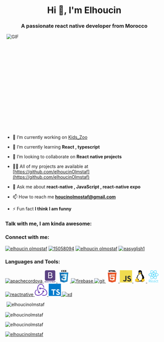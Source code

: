 <h1 align="center">Hi 👋, I'm Elhoucin</h1>
<h3 align="center">A passionate react native developer from Morocco</h3>


 <img align="right" alt="GIF" src="https://github.com/arsentieva/arsentieva/blob/main/code.gif?raw=true" width="500" height="320" />


- 🔭 I’m currently working on [Kids_Zoo](https://github.com/elhoucinOlmstaf/Kids_ZOO.git)

- 🌱 I’m currently learning **React , typescript**

- 👯 I’m looking to collaborate on **React native projects**

- 👨‍💻 All of my projects are available at [https://github.com/elhoucinOlmstaf](https://github.com/elhoucinOlmstaf)

- 💬 Ask me about **react-native , JavaScript , react-native expo**

- 📫 How to reach me **houcinolmostaf@gmail.com**

- ⚡ Fun fact **I think I am funny**

### Talk with me, I am kinda awesome:


<h3 align="left">Connect with me:</h3>
<p align="left">
<a href="https://linkedin.com/in/elhoucin olmostaf" target="blank"><img align="center" src="https://raw.githubusercontent.com/rahuldkjain/github-profile-readme-generator/master/src/images/icons/Social/linked-in-alt.svg" alt="elhoucin olmostaf" height="30" width="40" /></a>
<a href="https://stackoverflow.com/users/15058094" target="blank"><img align="center" src="https://raw.githubusercontent.com/rahuldkjain/github-profile-readme-generator/master/src/images/icons/Social/stack-overflow.svg" alt="15058094" height="30" width="40" /></a>
<a href="https://fb.com/elhoucin olmostaf" target="blank"><img align="center" src="https://raw.githubusercontent.com/rahuldkjain/github-profile-readme-generator/master/src/images/icons/Social/facebook.svg" alt="elhoucin olmostaf" height="30" width="40" /></a>
<a href="https://instagram.com/easyglish1" target="blank"><img align="center" src="https://raw.githubusercontent.com/rahuldkjain/github-profile-readme-generator/master/src/images/icons/Social/instagram.svg" alt="easyglish1" height="30" width="40" /></a>
</p>

<h3 align="left">Languages and Tools:</h3>
<p align="left"> <a href="https://cordova.apache.org/" target="_blank"> <img src="https://www.vectorlogo.zone/logos/apache_cordova/apache_cordova-icon.svg" alt="apachecordova" width="40" height="40"/> </a> <a href="https://getbootstrap.com" target="_blank"> <img src="https://raw.githubusercontent.com/devicons/devicon/master/icons/bootstrap/bootstrap-plain-wordmark.svg" alt="bootstrap" width="40" height="40"/> </a> <a href="https://www.w3schools.com/css/" target="_blank"> <img src="https://raw.githubusercontent.com/devicons/devicon/master/icons/css3/css3-original-wordmark.svg" alt="css3" width="40" height="40"/> </a> <a href="https://firebase.google.com/" target="_blank"> <img src="https://www.vectorlogo.zone/logos/firebase/firebase-icon.svg" alt="firebase" width="40" height="40"/> </a> <a href="https://git-scm.com/" target="_blank"> <img src="https://www.vectorlogo.zone/logos/git-scm/git-scm-icon.svg" alt="git" width="40" height="40"/> </a> <a href="https://www.w3.org/html/" target="_blank"> <img src="https://raw.githubusercontent.com/devicons/devicon/master/icons/html5/html5-original-wordmark.svg" alt="html5" width="40" height="40"/> </a> <a href="https://developer.mozilla.org/en-US/docs/Web/JavaScript" target="_blank"> <img src="https://raw.githubusercontent.com/devicons/devicon/master/icons/javascript/javascript-original.svg" alt="javascript" width="40" height="40"/> </a> <a href="https://www.linux.org/" target="_blank"> <img src="https://raw.githubusercontent.com/devicons/devicon/master/icons/linux/linux-original.svg" alt="linux" width="40" height="40"/> </a> <a href="https://reactjs.org/" target="_blank"> <img src="https://raw.githubusercontent.com/devicons/devicon/master/icons/react/react-original-wordmark.svg" alt="react" width="40" height="40"/> </a> <a href="https://reactnative.dev/" target="_blank"> <img src="https://reactnative.dev/img/header_logo.svg" alt="reactnative" width="40" height="40"/> </a> <a href="https://redux.js.org" target="_blank"> <img src="https://raw.githubusercontent.com/devicons/devicon/master/icons/redux/redux-original.svg" alt="redux" width="40" height="40"/> </a> <a href="https://www.typescriptlang.org/" target="_blank"> <img src="https://raw.githubusercontent.com/devicons/devicon/master/icons/typescript/typescript-original.svg" alt="typescript" width="40" height="40"/> </a> <a href="https://www.adobe.com/products/xd.html" target="_blank"> <img src="https://cdn.worldvectorlogo.com/logos/adobe-xd.svg" alt="xd" width="40" height="40"/> </a> </p>



<p>&nbsp;<img align="center" src="https://github-readme-stats.vercel.app/api?username=elhoucinolmstaf&show_icons=true&locale=en" alt="elhoucinolmstaf" /></p>

<p><img align="center" src="https://github-readme-streak-stats.herokuapp.com/?user=elhoucinolmstaf&" alt="elhoucinolmstaf" /></p>


<p align="left"> <img src="https://komarev.com/ghpvc/?username=elhoucinolmstaf&label=Profile%20views&color=0e75b6&style=flat" alt="elhoucinolmstaf" /> </p>

<p align="left"> <a href="https://github.com/ryo-ma/github-profile-trophy"><img src="https://github-profile-trophy.vercel.app/?username=elhoucinolmstaf" alt="elhoucinolmstaf" /></a> </p>

